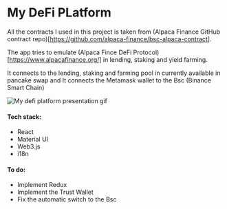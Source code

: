 # My DeFi PLatform

All the contracts I used in this project is taken from (Alpaca Finance GitHub contract repo)[https://github.com/alpaca-finance/bsc-alpaca-contract].

The app tries to emulate (Alpaca Fince DeFi Protocol)[https://www.alpacafinance.org/] in lending, staking and yield farming.

It connects to the lending, staking and farming pool in currently available in pancake swap and It connects the Metamask wallet to the Bsc (Binance Smart Chain)

![My defi platform presentation gif](presentation.gif)


#### Tech stack:

- React
- Material UI
- Web3.js
- i18n



#### To do:

- Implement Redux
- Implement the Trust Wallet
- Fix the automatic switch to the Bsc





